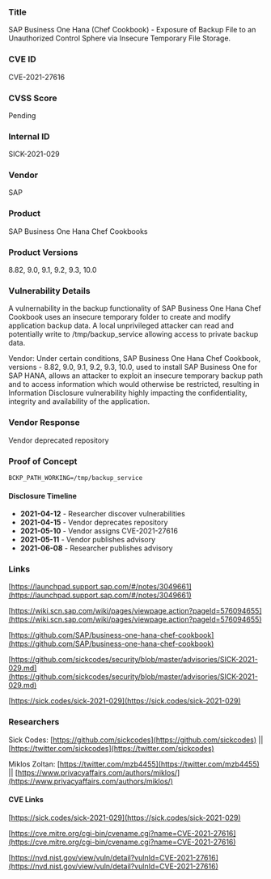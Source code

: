 ### Title
SAP Business One Hana (Chef Cookbook) - Exposure of Backup File to an Unauthorized Control Sphere via Insecure Temporary File Storage.

### CVE ID
CVE-2021-27616

### CVSS Score
Pending

### Internal ID
SICK-2021-029

### Vendor
SAP
        
### Product
SAP Business One Hana Chef Cookbooks

### Product Versions
8.82, 9.0, 9.1, 9.2, 9.3, 10.0

### Vulnerability Details

A vulnernability in the backup functionality of SAP Business One Hana Chef Cookbook uses an insecure temporary folder to create and modify application backup data. A local unprivileged attacker can read and potentially write to /tmp/backup_service allowing access to private backup data.

Vendor: Under certain conditions, SAP Business One Hana Chef Cookbook, versions - 8.82, 9.0, 9.1, 9.2, 9.3, 10.0, used to install SAP Business One for SAP HANA, allows an attacker to exploit an insecure temporary backup path and to access information which would otherwise be restricted, resulting in Information Disclosure vulnerability highly impacting the confidentiality, integrity and availability of the application.

### Vendor Response
Vendor deprecated repository

### Proof of Concept

`BCKP_PATH_WORKING=/tmp/backup_service`

#### Disclosure Timeline
* **2021-04-12** - Researcher discover vulnerabilities
* **2021-04-15** - Vendor deprecates repository
* **2021-05-10** - Vendor assigns CVE-2021-27616
* **2021-05-11** - Vendor publishes advisory
* **2021-06-08** - Researcher publishes advisory

### Links


[https://launchpad.support.sap.com/#/notes/3049661](https://launchpad.support.sap.com/#/notes/3049661)

[https://wiki.scn.sap.com/wiki/pages/viewpage.action?pageId=576094655](https://wiki.scn.sap.com/wiki/pages/viewpage.action?pageId=576094655)

[https://github.com/SAP/business-one-hana-chef-cookbook](https://github.com/SAP/business-one-hana-chef-cookbook)

[https://github.com/sickcodes/security/blob/master/advisories/SICK-2021-029.md](https://github.com/sickcodes/security/blob/master/advisories/SICK-2021-029.md)

[https://sick.codes/sick-2021-029](https://sick.codes/sick-2021-029)

### Researchers

Sick Codes: [https://github.com/sickcodes](https://github.com/sickcodes) || [https://twitter.com/sickcodes](https://twitter.com/sickcodes)

Miklos Zoltan: [https://twitter.com/mzb4455](https://twitter.com/mzb4455) || [https://www.privacyaffairs.com/authors/miklos/](https://www.privacyaffairs.com/authors/miklos/)

#### CVE Links

[https://sick.codes/sick-2021-029](https://sick.codes/sick-2021-029)

[https://cve.mitre.org/cgi-bin/cvename.cgi?name=CVE-2021-27616](https://cve.mitre.org/cgi-bin/cvename.cgi?name=CVE-2021-27616)

[https://nvd.nist.gov/view/vuln/detail?vulnId=CVE-2021-27616](https://nvd.nist.gov/view/vuln/detail?vulnId=CVE-2021-27616)